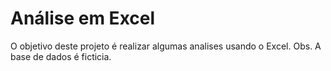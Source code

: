 # Análise em Excel
O objetivo deste projeto é realizar algumas analises usando o Excel.
Obs. A base de dados é ficticia.
